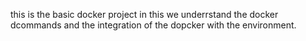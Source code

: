 this is the basic docker project in this we underrstand the docker dcommands and the integration of the dopcker with the environment.
